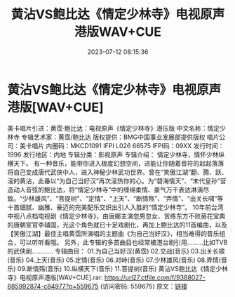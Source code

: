 ﻿---
title: 黄沾VS鲍比达《情定少林寺》电视原声港版WAV+CUE
date: 2023-07-12 08:15:36
categories: WAV车载音乐、镜像
tags: 华语中文
---
# 黄沾VS鲍比达《情定少林寺》电视原声港版[WAV+CUE]

美卡唱片引进：黄霑·鲍比达：电视原声《情定少林寺》港压版
中文名称：情定少林寺
专辑艺术家：黄霑/鲍比达
版权提供：BMG中国事业发展部提供版权
唱片公司：美卡唱片
内圈码：MKCD1091 IFPI L026 66575
IFPI码：09XX
发行时间：1996
发行地区：内地
专辑分类：影视原声
专辑介绍：
情定少林寺，情怀少林纵横天下。
有一种音乐，能带你进入极度幻想空间，进能让你随着音符的起起落落将自己变成唐代武侠中人，进入神秘少林武功世界。曾在“笑傲江湖”翻、腾、跃、滚的黄沾，此番以“为自己当好汉”再次滚热你的心。为“碧海情天”、“末代皇孙”营造动人音弦的鲍比达，将“情定少林寺”中的缠绵柔情、豪气万千表达淋漓尽致。“少林雄风”、“菩提树”、“定情”、“上天”、“断情殇”、“弄情”、“出关长啸”等十首细腻、幽雅、豪迈的完美配乐交织出引人入胜的“情定少林寺”。
10年前台湾中视八点档电视剧《情定少林寺》，由唐娜主演忽男忽女、苦练东方不败葵花宝典的唐朝宦官李辅国，光这个角色就已十足戏剧化，再加上鲍比达的11首编曲，以及【笑傲江湖】最佳主唱黄霑所演唱的主题曲《为自己当好汉》，相当难得的音乐组合，可以听听看哦。
另外，此专辑的多首曲目也经常被港台剧引用………比如TVB的武侠剧…………
专辑曲目：
01.为自己当好汉(黄霑)
02.交战(音乐)
03.出关长啸(音乐)
04.上天(音乐)
05.定情(音乐)
06.对峙(音乐)
07.少林雄风(音乐)
08.弄情(音乐)
09.断情殇(音乐)
10.纵横天下(音乐)
11.菩提树(音乐)
黄沾VS鲍比达《情定少林寺》电视原声港版[WAV+CUE].rar: https://url27.ctfile.com/f/9388027-885992874-c84977?p=559675
(访问密码: 559675)
原文：[链接](https://blog.sina.com.cn/s/blog_1647c7e76010312ny.html)